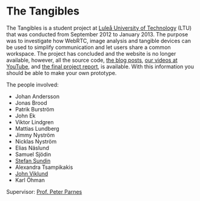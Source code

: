 The Tangibles
=============

The Tangibles is a student project at [Luleå University of Technology](http://www.ltu.se/) (LTU) that was conducted from September 2012 to January 2013. The purpose was to investigate how WebRTC, image analysis and tangible devices can be used to simplify communication and let users share a common workspace. The project has concluded and the website is no longer available, however, all the source code, [the blog posts](http://the-tangibles.blogspot.com/), [our videos at YouTube](http://www.youtube.com/user/TheTangibleProject), and [the final project report](https://github.com/stefansundin/The-Tangibles/blob/master/assets/Report.pdf?raw=true), is available. With this information you should be able to make your own prototype.

The people involved:
* Johan Andersson
* Jonas Brood
* Patrik Burström
* John Ek
* Viktor Lindgren
* Mattias Lundberg
* Jimmy Nyström
* Nicklas Nyström
* Elias Näslund
* Samuel Sjödin
* [Stefan Sundin](http://stefansundin.com/)
* Alexandra Tsampikakis
* [John Viklund](http://www.linkedin.com/pub/john-viklund/61/76/390/en)
* Karl Öhman

Supervisor: [Prof. Peter Parnes](http://parnes.com)
